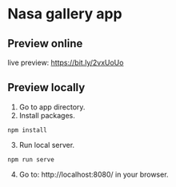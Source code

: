 # Nasa gallery app

## Preview online

live preview: https://bit.ly/2vxUoUo

## Preview locally
1. Go to app directory.
2. Install packages.
```
npm install
```
3. Run local server. 
```
npm run serve
```
4. Go to: http://localhost:8080/ in your browser.
